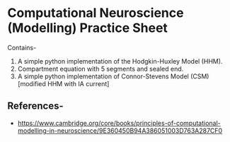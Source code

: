 # Computational Neuroscience (Modelling) Practice Sheet

Contains- 

1. A simple python implementation of the Hodgkin-Huxley Model (HHM). 
2. Compartment equation with 5 segments and sealed end.
3. A simple python implementation of Connor-Stevens Model (CSM) [modified HHM with IA current]
 


## References-
- https://www.cambridge.org/core/books/principles-of-computational-modelling-in-neuroscience/9E360450B94A386051003D763A287CF0
